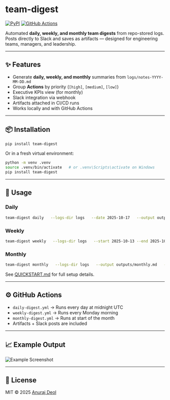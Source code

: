 # team-digest

[![PyPI](https://img.shields.io/pypi/v/team-digest.svg)](https://pypi.org/project/team-digest/)
[![GitHub Actions](https://github.com/anurajdeol90/team-digest/actions/workflows/ci.yml/badge.svg)](https://github.com/anurajdeol90/team-digest/actions)

Automated **daily, weekly, and monthly team digests** from repo-stored logs.  
Posts directly to Slack and saves as artifacts — designed for engineering teams, managers, and leadership.

---

## ✨ Features
- Generate **daily, weekly, and monthly** summaries from `logs/notes-YYYY-MM-DD.md`
- Group **Actions** by priority (`[high]`, `[medium]`, `[low]`)
- Executive KPIs view (for monthly)
- Slack integration via webhook
- Artifacts attached in CI/CD runs
- Works locally and with GitHub Actions

---

## 📦 Installation
```bash
pip install team-digest
```

Or in a fresh virtual environment:
```bash
python -m venv .venv
source .venv/bin/activate   # or .venv\Scripts\activate on Windows
pip install team-digest
```

---

## 🚀 Usage

### Daily
```bash
team-digest daily   --logs-dir logs   --date 2025-10-17   --output outputs/daily.md   --group-actions
```

### Weekly
```bash
team-digest weekly   --logs-dir logs   --start 2025-10-13 --end 2025-10-19   --output outputs/weekly.md   --group-actions --emit-kpis --owner-breakdown
```

### Monthly
```bash
team-digest monthly   --logs-dir logs   --output outputs/monthly.md   --group-actions
```

See [QUICKSTART.md](docs/QUICKSTART.md) for full setup details.

---

## ⚙️ GitHub Actions
- `daily-digest.yml` → Runs every day at midnight UTC
- `weekly-digest.yml` → Runs every Monday morning
- `monthly-digest.yml` → Runs at start of the month
- Artifacts + Slack posts are included

---

## 📈 Example Output
![Example Screenshot](docs/example-digest.png)

---

## 📝 License
MIT © 2025 [Anuraj Deol](mailto:AnurajDeol90@gmail.com)
